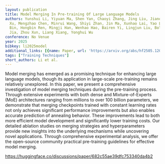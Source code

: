 ```yaml
---
layout: publication
title: Model Merging In Pre-training Of Large Language Models
authors: Yunshui Li, Yiyuan Ma, Shen Yan, Chaoyi Zhang, Jing Liu, Jianqiao Lu, Ziwen
  Xu, Mengzhao Chen, Minrui Wang, Shiyi Zhan, Jin Ma, Xunhao Lai, Yao Luo, Xingyan
  Bin, Hongbin Ren, Mingji Han, Wenhao Hao, Bairen Yi, Lingjun Liu, Bole Ma, Xiaoying
  Jia, Zhou Xun, Liang Xiang, Yonghui Wu
conference: No Venue
year: 2025
bibkey: li2025model
additional_links: [{name: Paper, url: 'https://arxiv.org/abs/hf2505.12082'}]
tags: ["Training Techniques"]
short_authors: Li et al.
---
```

Model merging has emerged as a promising technique for enhancing large language models, though its application in large-scale pre-training remains relatively unexplored. In this paper, we present a comprehensive investigation of model merging techniques during the pre-training process. Through extensive experiments with both dense and Mixture-of-Experts (MoE) architectures ranging from millions to over 100 billion parameters, we demonstrate that merging checkpoints trained with constant learning rates not only achieves significant performance improvements but also enables accurate prediction of annealing behavior. These improvements lead to both more efficient model development and significantly lower training costs. Our detailed ablation studies on merging strategies and hyperparameters provide new insights into the underlying mechanisms while uncovering novel applications. Through comprehensive experimental analysis, we offer the open-source community practical pre-training guidelines for effective model merging.

https://huggingface.co/discussions/paper/682c55ae39dfc753340da4b2